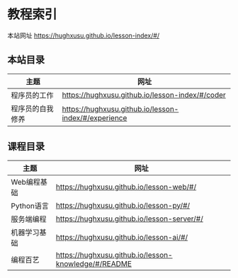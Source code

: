 # 教程索引

本站网址 https://hughxusu.github.io/lesson-index/#/

## 本站目录

| 主题             | 网址                                                 |
| ---------------- | ---------------------------------------------------- |
| 程序员的工作     | https://hughxusu.github.io/lesson-index/#/coder      |
| 程序员的自我修养 | https://hughxusu.github.io/lesson-index/#/experience |

## 课程目录

| 主题         | 网址                                                 |
| ------------ | ---------------------------------------------------- |
| Web编程基础  | https://hughxusu.github.io/lesson-web/#/             |
| Python语言   | https://hughxusu.github.io/lesson-py/#/              |
| 服务端编程   | https://hughxusu.github.io/lesson-server/#/          |
| 机器学习基础 | https://hughxusu.github.io/lesson-ai/#/              |
| 编程百艺     | https://hughxusu.github.io/lesson-knowledge/#/README |

